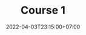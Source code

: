 ---
title: "Course 1"
date: 2022-04-03T23:15:00+07:00
slug: courses
category: bioinformatics
summary:
description: 
cover:
  image: "covers/what-is-bioinformatics.jpg"
  alt: "What is bioinformatics?"
  caption: 
  relative: true
showtoc: true
draft: false
---